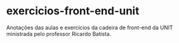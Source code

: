 # exercicios-front-end-unit
 Anotações das aulas e exercícios da cadeira de front-end da UNIT ministrada pelo professor Ricardo Batista.
